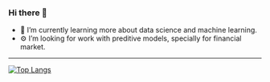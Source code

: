 ### Hi there 👋

<!--
**tassandro/tassandro** is a ✨ _special_ ✨ repository because its `README.md` (this file) appears on your GitHub profile.

Here are some ideas to get you started:
-->

- 🌱 I’m currently learning more about data science and machine learning.
- ⚙️ I’m looking for work with preditive models, specially for financial market.

---


[![Top Langs](https://github-readme-stats.vercel.app/api/top-langs/?username=tassandro&layout=compact&langs_count=10&theme=radical)](https://github.com/anuraghazra/github-readme-stats)




